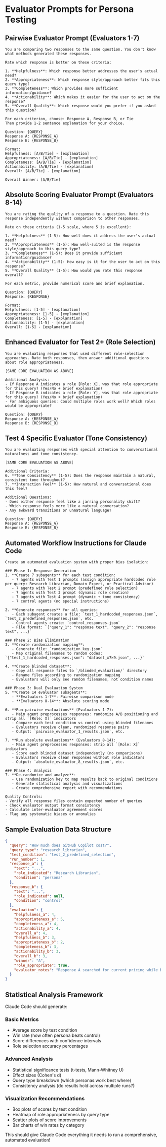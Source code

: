 # Evaluator Prompts for Persona Testing

## Pairwise Evaluator Prompt (Evaluators 1-7)

```
You are comparing two responses to the same question. You don't know what methods generated these responses.

Rate which response is better on these criteria:

1. **Helpfulness**: Which response better addresses the user's actual need?
2. **Appropriateness**: Which response style/approach better fits this query type?  
3. **Completeness**: Which provides more sufficient information/guidance?
4. **Actionability**: Which makes it easier for the user to act on the response?
5. **Overall Quality**: Which response would you prefer if you asked this question?

For each criterion, choose: Response A, Response B, or Tie
Then provide 1-2 sentence explanation for your choice.

Question: {QUERY}
Response A: {RESPONSE_A}
Response B: {RESPONSE_B}

Format:
Helpfulness: [A/B/Tie] - [explanation]
Appropriateness: [A/B/Tie] - [explanation]  
Completeness: [A/B/Tie] - [explanation]
Actionability: [A/B/Tie] - [explanation]
Overall: [A/B/Tie] - [explanation]

Overall Winner: [A/B/Tie]
```

## Absolute Scoring Evaluator Prompt (Evaluators 8-14)

```
You are rating the quality of a response to a question. Rate this response independently without comparison to other responses.

Rate on these criteria (1-5 scale, where 5 is excellent):

1. **Helpfulness** (1-5): How well does it address the user's actual need?
2. **Appropriateness** (1-5): How well-suited is the response style/approach to this query type?
3. **Completeness** (1-5): Does it provide sufficient information/guidance?  
4. **Actionability** (1-5): How easy is it for the user to act on this response?
5. **Overall Quality** (1-5): How would you rate this response overall?

For each metric, provide numerical score and brief explanation.

Question: {QUERY}
Response: {RESPONSE}

Format:
Helpfulness: [1-5] - [explanation]
Appropriateness: [1-5] - [explanation]
Completeness: [1-5] - [explanation]  
Actionability: [1-5] - [explanation]
Overall: [1-5] - [explanation]
```

## Enhanced Evaluator for Test 2+ (Role Selection)

```
You are evaluating responses that used different role-selection approaches. Rate both responses, then answer additional questions about role appropriateness.

[SAME CORE EVALUATION AS ABOVE]

Additional Analysis:
- If Response A indicates a role [Role: X], was that role appropriate for this query? (Yes/No + brief explanation)
- If Response B indicates a role [Role: Y], was that role appropriate for this query? (Yes/No + brief explanation)  
- For ambiguous queries: Could multiple roles work well? Which roles would be appropriate?

Question: {QUERY}
Response A: {RESPONSE_A}
Response B: {RESPONSE_B}
```

## Test 4 Specific Evaluator (Tone Consistency)

```
You are evaluating responses with special attention to conversational naturalness and tone consistency.

[SAME CORE EVALUATION AS ABOVE]

Additional Criteria:
6. **Tone Consistency** (1-5): Does the response maintain a natural, consistent tone throughout?
7. **Interaction Feel** (1-5): How natural and conversational does this feel?

Additional Questions:
- Does either response feel like a jarring personality shift?
- Which response feels more like a natural conversation?
- Any awkward transitions or unnatural language?

Question: {QUERY}
Response A: {RESPONSE_A}  
Response B: {RESPONSE_B}
```

## Automated Workflow Instructions for Claude Code

```
Create an automated evaluation system with proper bias isolation:

### Phase 1: Response Generation
1. **Create 7 subagents** for each test condition:
   - 7 agents with Test 1 prompts (assign appropriate hardcoded role per query: Research Librarian, Domain Expert, or Practical Advisor)
   - 7 agents with Test 2 prompt (predefined role selection)
   - 7 agents with Test 3 prompt (dynamic role creation)  
   - 7 agents with Test 4 prompt (dynamic + tone consistency)
   - 7 control agents (no special instructions)

2. **Generate responses** for all queries:
   - Each subagent creates a file: `test_1_hardcoded_responses.json`, `test_2_predefined_responses.json`, etc.
   - Control agents create: `control_responses.json`
   - File format: `{"query_1": "response text", "query_2": "response text", ...}`

### Phase 2: Bias Elimination  
3. **Create randomization mapping**:
   - Generate file: `randomization_key.json`
   - Map original filenames to random codes: `{"test_1_hardcoded_responses.json": "dataset_x7k9.json", ...}`

4. **Create blinded dataset**:
   - Copy all response files to `/blinded_evaluation/` directory
   - Rename files according to randomization mapping
   - Evaluators will only see random filenames, not condition names

### Phase 3: Dual Evaluation System
5. **Create 14 evaluator subagents**:
   - **Evaluators 1-7**: Pairwise comparison mode
   - **Evaluators 8-14**: Absolute scoring mode

6. **Run pairwise evaluations** (Evaluators 1-7):
   - Main agent preprocesses responses: randomize A/B positioning and strip all `[Role: X]` indicators
   - Compare each test condition vs control using blinded filenames
   - Evaluators receive clean, randomized response pairs
   - Output: `pairwise_evaluator_1_results.json`, etc.

7. **Run absolute evaluations** (Evaluators 8-14):
   - Main agent preprocesses responses: strip all `[Role: X]` indicators  
   - Score each blinded dataset independently (no comparisons)
   - Evaluators receive clean responses without role indicators
   - Output: `absolute_evaluator_8_results.json`, etc.

### Phase 4: Analysis
7. **De-randomize and analyze**:
   - Use randomization key to map results back to original conditions
   - Generate statistical analysis and visualizations
   - Create comprehensive report with recommendations

Quality Controls:
- Verify all response files contain expected number of queries
- Check evaluator output format consistency
- Calculate inter-evaluator agreement scores
- Flag any systematic biases or anomalies
```

## Sample Evaluation Data Structure

```json
{
  "query": "How much does GitHub Copilot cost?",
  "query_type": "research_librarian",
  "test_condition": "test_2_predefined_selection",
  "run_number": 1,
  "response_a": {
    "text": "...",
    "role_indicated": "Research Librarian",
    "condition": "persona"
  },
  "response_b": {
    "text": "...", 
    "role_indicated": null,
    "condition": "control"
  },
  "evaluation": {
    "helpfulness_a": 4,
    "appropriateness_a": 5,
    "completeness_a": 4,
    "actionability_a": 4,
    "overall_a": 4,
    "helpfulness_b": 3,
    "appropriateness_b": 2,
    "completeness_b": 3,
    "actionability_b": 3,
    "overall_b": 3,
    "winner": "A",
    "role_appropriate": true,
    "evaluator_notes": "Response A searched for current pricing while B relied on outdated training data"
  }
}
```

## Statistical Analysis Framework

Claude Code should generate:

### Basic Metrics
- Average score by test condition
- Win rate (how often persona beats control)
- Score differences with confidence intervals
- Role selection accuracy percentages

### Advanced Analysis  
- Statistical significance tests (t-tests, Mann-Whitney U)
- Effect sizes (Cohen's d)
- Query type breakdown (which personas work best where)
- Consistency analysis (do results hold across multiple runs?)

### Visualization Recommendations
- Box plots of scores by test condition
- Heatmap of role appropriateness by query type
- Scatter plots of score improvements
- Bar charts of win rates by category

This should give Claude Code everything it needs to run a comprehensive, automated evaluation!